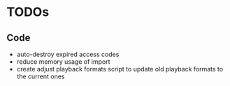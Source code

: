 # TODOs

## Code

* auto-destroy expired access codes
* reduce memory usage of import
* create adjust playback formats script to update old playback formats to the current ones

